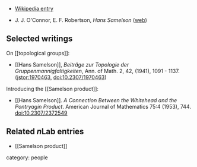 
* [Wikipedia entry](https://en.wikipedia.org/wiki/Hans_Samelson)

* J. J. O'Connor, E. F. Robertson, _Hans Samelson_ ([web](https://mathshistory.st-andrews.ac.uk/Biographies/Samelson/))

## Selected writings

On [[topological groups]]:

* [[Hans Samelson]], _Beiträge zur Topologie der Gruppenmannigfaltigkeiten_, Ann. of Math. 2, 42, (1941), 1091 - 1137. ([jstor:1970463](https://www.jstor.org/stable/1970463), [doi:10.2307/1970463](https://doi.org/10.2307/1970463))

Introducing the [[Samelson product]]:

* [[Hans Samelson]].  _A Connection Between the Whitehead and the Pontryagin Product_.  American Journal of Mathematics 75:4 (1953), 744.  [doi:10.2307/2372549](https://doi.org/10.2307/2372549)


## Related $n$Lab entries

* [[Samelson product]]

category: people